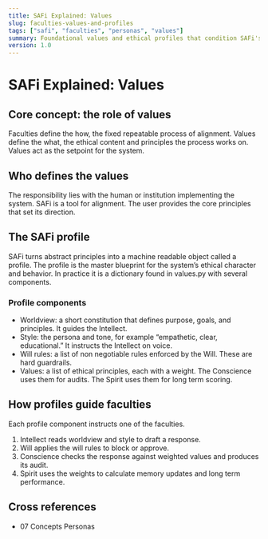 ```yaml
---
title: SAFi Explained: Values
slug: faculties-values-and-profiles
tags: ["safi", "faculties", "personas", "values"]
summary: Foundational values and ethical profiles that condition SAFi's reasoning and persona behavior.
version: 1.0
---
```


# SAFi Explained: Values

## Core concept: the role of values
Faculties define the how, the fixed repeatable process of alignment. Values define the what, the ethical content and principles the process works on. Values act as the setpoint for the system.

## Who defines the values
The responsibility lies with the human or institution implementing the system. SAFi is a tool for alignment. The user provides the core principles that set its direction.

## The SAFi profile
SAFi turns abstract principles into a machine readable object called a profile. The profile is the master blueprint for the system’s ethical character and behavior. In practice it is a dictionary found in values.py with several components.

### Profile components
- Worldview: a short constitution that defines purpose, goals, and principles. It guides the Intellect.
- Style: the persona and tone, for example “empathetic, clear, educational.” It instructs the Intellect on voice.
- Will rules: a list of non negotiable rules enforced by the Will. These are hard guardrails.
- Values: a list of ethical principles, each with a weight. The Conscience uses them for audits. The Spirit uses them for long term scoring.

## How profiles guide faculties
Each profile component instructs one of the faculties.

1. Intellect reads worldview and style to draft a response.
2. Will applies the will rules to block or approve.
3. Conscience checks the response against weighted values and produces its audit.
4. Spirit uses the weights to calculate memory updates and long term performance.

## Cross references
- 07 Concepts Personas
